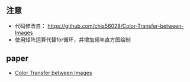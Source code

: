 ## 注意
- 代码修改自： https://github.com/chia56028/Color-Transfer-between-Images
- 使用矩阵运算代替for循环，并增加频率直方图绘制
## paper
- [Color Transfer between Images](https://www.cs.tau.ac.il/~turkel/imagepapers/ColorTransfer.pdf)